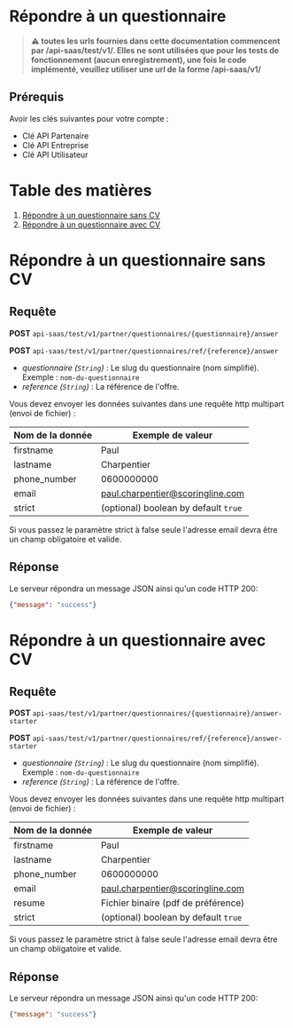 Répondre à un questionnaire
=====================================================

>**:warning: toutes les urls fournies dans cette documentation commencent par /api-saas/test/v1/. Elles ne sont utilisées que pour les tests de fonctionnement (aucun enregistrement), une fois le code implémenté, veuillez utiliser une url de la forme /api-saas/v1/**

Prérequis
----------

Avoir les clés suivantes pour votre compte :

* Clé API Partenaire
* Clé API Entreprise
* Clé API Utilisateur

# Table des matières
1. [Répondre à un questionnaire sans CV](#répondre-à-un-questionnaire-sans-cv)
2. [Répondre à un questionnaire avec CV](#répondre-à-un-questionnaire-avec-cv)

# Répondre à un questionnaire sans CV

## Requête

**POST** `api-saas/test/v1/partner/questionnaires/{questionnaire}/answer`

**POST** `api-saas/test/v1/partner/questionnaires/ref/{reference}/answer`

* *questionnaire (`String`)* : Le slug du questionnaire (nom simplifié). Exemple : `nom-du-questionnaire`
* *reference (`String`)* : La référence de l'offre.

Vous devez envoyer les données suivantes dans une requête http multipart (envoi de fichier) :

Nom de la donnée | Exemple de valeur
-----------------|------------------------------------
firstname        | Paul
lastname         | Charpentier
phone_number     | 0600000000
email            | paul.charpentier@scoringline.com
strict           | (optional) boolean by default `true`

Si vous passez le paramètre strict à false seule l'adresse email devra être un champ obligatoire et valide.

## Réponse

Le serveur répondra un message JSON ainsi qu'un code HTTP 200:

```json
{"message": "success"}
```

# Répondre à un questionnaire avec CV

## Requête

**POST** `api-saas/test/v1/partner/questionnaires/{questionnaire}/answer-starter`

**POST** `api-saas/test/v1/partner/questionnaires/ref/{reference}/answer-starter`

* *questionnaire (`String`)* : Le slug du questionnaire (nom simplifié). Exemple : `nom-du-questionnaire`
* *reference (`String`)* : La référence de l'offre.

Vous devez envoyer les données suivantes dans une requête http multipart (envoi de fichier) :

Nom de la donnée | Exemple de valeur
-----------------|------------------------------------
firstname        | Paul
lastname         | Charpentier
phone_number     | 0600000000
email            | paul.charpentier@scoringline.com
resume           | Fichier binaire (pdf de préférence)
strict           | (optional) boolean by default `true`

Si vous passez le paramètre strict à false seule l'adresse email devra être un champ obligatoire et valide.

## Réponse

Le serveur répondra un message JSON ainsi qu'un code HTTP 200:

```json
{"message": "success"}
```
